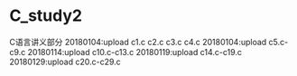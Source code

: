# C_study2
C语言讲义部分
20180104:upload c1.c c2.c c3.c c4.c
20180104:upload c5.c-c9.c
20180114:upload c10.c-c13.c
20180119:upload c14.c-c19.c
20180129:upload c20.c-c29.c
